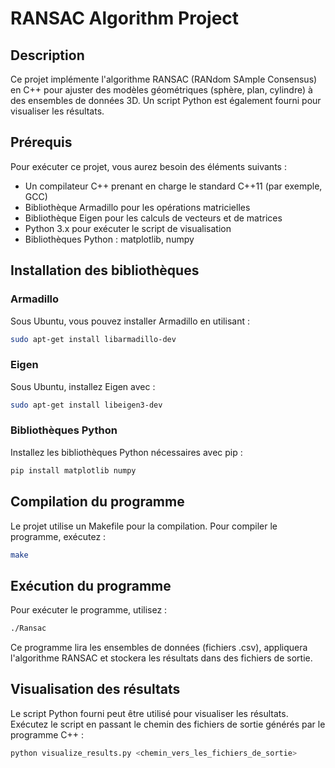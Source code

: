# RANSAC Algorithm Project

## Description
Ce projet implémente l'algorithme RANSAC (RANdom SAmple Consensus) en C++ pour ajuster des modèles géométriques (sphère, plan, cylindre) à des ensembles de données 3D. Un script Python est également fourni pour visualiser les résultats.

## Prérequis
Pour exécuter ce projet, vous aurez besoin des éléments suivants :
- Un compilateur C++ prenant en charge le standard C++11 (par exemple, GCC)
- Bibliothèque Armadillo pour les opérations matricielles
- Bibliothèque Eigen pour les calculs de vecteurs et de matrices
- Python 3.x pour exécuter le script de visualisation
- Bibliothèques Python : matplotlib, numpy

## Installation des bibliothèques

### Armadillo
Sous Ubuntu, vous pouvez installer Armadillo en utilisant :
```bash
sudo apt-get install libarmadillo-dev
```

### Eigen
Sous Ubuntu, installez Eigen avec :
```bash
sudo apt-get install libeigen3-dev
```

### Bibliothèques Python
Installez les bibliothèques Python nécessaires avec pip :
```bash
pip install matplotlib numpy
```

## Compilation du programme
Le projet utilise un Makefile pour la compilation. Pour compiler le programme, exécutez :
```bash
make
```

## Exécution du programme
Pour exécuter le programme, utilisez :
```bash
./Ransac
```
Ce programme lira les ensembles de données (fichiers .csv), appliquera l'algorithme RANSAC et stockera les résultats dans des fichiers de sortie.

## Visualisation des résultats
Le script Python fourni peut être utilisé pour visualiser les résultats. Exécutez le script en passant le chemin des fichiers de sortie générés par le programme C++ :
```bash
python visualize_results.py <chemin_vers_les_fichiers_de_sortie>
```